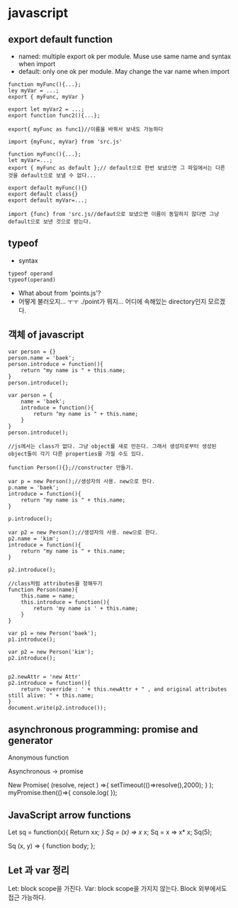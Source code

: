 # javascript
## export default function
* named: multiple export ok per module. Muse use same name and syntax when import
* default: only one ok per module. May change the var name when import
```
function myFunc(){...};
ley myVar = ...;
export { myFunc, myVar }

export let myVar2 = ...;
export function func2(){...};

export{ myFunc as func1}//이름을 바꿔서 보내도 가능하다

```
```
import {myFunc, myVar} from 'src.js'
```

```
function myFunc(){...};
let myVar=...;
export { myFunc as default };// default으로 한번 보냈으면 그 파일에서는 다른 것을 default으로 보낼 수 없다...

export default myFunc(){}
export default class{}
export default myVar=...;

```
```
import {func} from 'src.js//defaut으로 보냈으면 이름이 동일하지 않다면 그냥 default으로 보낸 것으로 받는다.
```

## typeof
* syntax
```
typeof operand
typeof(operand)
```

* What about from 'points.js'?
* 어떻게 불러오지... ㅜㅜ ./point가 뭐지... 어디에 속해있는 directory인지 모르겠다.

## 객체 of javascript
```
var person = {}
person.name = 'baek';
person.introduce = function(){
    return "my name is " + this.name;
}
person.introduce();
```

```
var person = {
    name = 'baek';
    introduce = function(){
        return "my name is " + this.name; 
    }
}
person.introduce();
```

```
//js에서는 class가 없다. 그냥 object를 새로 만든다. 그래서 생성자로부터 생성된 object들이 각기 다른 properties을 가질 수도 있다.

function Person(){};//constructer 만들기.

var p = new Person();//생성자의 사용. new으로 한다.
p.name = 'baek';
introduce = function(){
    return "my name is " + this.name; 
}

p.introduce();

var p2 = new Person();//생성자의 사용. new으로 한다.
p2.name = 'kim';
introduce = function(){
    return "my name is " + this.name; 
}

p2.introduce();
```

```
//class처럼 attributes을 정해두기
function Person(name){
    this.name = name;
    this.introduce = function(){
        return 'my name is ' + this.name;
    }
}

var p1 = new Person('baek');
p1.introduce();

var p2 = new Person('kim');
p2.introduce();

 
p2.newAttr = 'new Attr'
p2.introduce = function(){
    return 'override : ' + this.newAttr + " , and original attributes still alive: " + this.name;
}
document.write(p2.introduce());
```

## asynchronous programming: promise and generator

Anonymous function

Asynchronous  -> promise

New Promise( (resolve, reject ) =>{
	setTimeout(()=>resolve(),2000);
} );
myPromise.then(()=>{
	console.log(
});
## JavaScript arrow functions
Let sq = function(x){
	Return x*x;
}
Sq = (x) => x* x;
Sq = x => x* x;
Sq(5);

Sq (x, y) => { function body; };


## Let 과 var 정리
Let: block scope을 가진다.
Var: block scope을 가지지 않는다. Block 외부에서도 접근 가능하다. 
